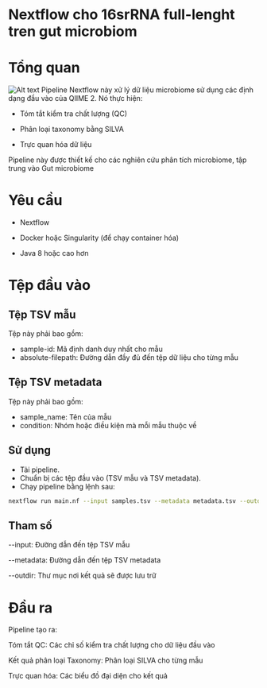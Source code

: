# Nextflow cho 16srRNA full-lenght tren gut microbiom

# Tổng quan
![Alt text](relative/path/to/image.png)
Pipeline Nextflow này xử lý dữ liệu microbiome sử dụng các định dạng đầu vào của QIIME 2. Nó thực hiện:

* Tóm tắt kiểm tra chất lượng (QC)

* Phân loại taxonomy bằng SILVA

* Trực quan hóa dữ liệu

Pipeline này được thiết kế cho các nghiên cứu phân tích microbiome, tập trung vào Gut microbiome

# Yêu cầu

* Nextflow

* Docker hoặc Singularity (để chạy container hóa)
* Java 8 hoặc cao hơn
# Tệp đầu vào
## Tệp TSV mẫu
Tệp này phải bao gồm:
* sample-id: Mã định danh duy nhất cho mẫu
* absolute-filepath: Đường dẫn đầy đủ đến tệp dữ liệu cho từng mẫu
## Tệp TSV metadata
Tệp này phải bao gồm:
* sample_name: Tên của mẫu
* condition: Nhóm hoặc điều kiện mà mỗi mẫu thuộc về
## Sử dụng
* Tải pipeline.
* Chuẩn bị các tệp đầu vào (TSV mẫu và TSV metadata).
* Chạy pipeline bằng lệnh sau:
```bash
nextflow run main.nf --input samples.tsv --metadata metadata.tsv --outdir results
```
## Tham số
--input: Đường dẫn đến tệp TSV mẫu

--metadata: Đường dẫn đến tệp TSV metadata

--outdir: Thư mục nơi kết quả sẽ được lưu trữ

# Đầu ra

Pipeline tạo ra:

Tóm tắt QC: Các chỉ số kiểm tra chất lượng cho dữ liệu đầu vào

Kết quả phân loại Taxonomy: Phân loại SILVA cho từng mẫu

Trực quan hóa: Các biểu đồ đại diện cho kết quả
